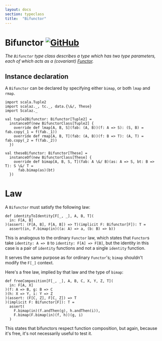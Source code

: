 ```yaml
---
layout: docs
section: typeclass
title:  "Bifunctor"
---
```


# Bifunctor [![GitHub](../img/github.png)](https://github.com/scalaz/scalaz/blob/series/8.0.x/base/shared/src/main/scala/scalaz/tc/bifunctor.scala)

*The `Bifunctor` type class describes a type which has two type parameters,
 each of which acts as a (covariant) [Functor](./Functor.html).*

## Instance declaration

A `Bifunctor` can be declared by specifying either `bimap`, or both `lmap` and `rmap`.

```tut
import scala.Tuple2
import scalaz._, tc._, data.{\&/, These}
import Scalaz._

val tuple2Bifunctor: Bifunctor[Tuple2] =
  instanceOf(new BifunctorClass[Tuple2] {
    override def lmap[A, B, S](fab: (A, B))(f: A => S): (S, B) = fab.copy(_1 = f(fab._1))
    override def rmap[A, B, T](fab: (A, B))(f: B => T): (A, T) = fab.copy(_2 = f(fab._2))
  })

val theseBifunctor: Bifunctor[These] =
  instanceOf(new BifunctorClass[These] {
    override def bimap[A, B, S, T](fab: A \&/ B)(as: A => S, bt: B => T): S \&/ T =
      fab.bimap(as)(bt)
  })
```

# Law

A `Bifunctor` must satisfy the following law:

```tut
def identityToIdentity[F[_, _], A, B, T](
  in: F[A, B]
)(assert: (F[A, B], F[A, B]) => T)(implicit F: Bifunctor[F]): T =
  assert(in, F.bimap(in)((a: A) => a, (b: B) => b))
```

This is analogous to the ordinary `Functor` law,
which states that `Functor`s take `identity: A => B`
to `identity: F[A] => F[B]`, but the identity in this case
is a pair of `identity` functions and not a single `identity` function.

It serves the same purpose as for ordinary `Functor`'s;
`bimap` shouldn't modify the `F[_]` context.

Here's a free law, implied by that law and the type of `bimap`:

```tut
def freeComposition[F[_, _], A, B, C, X, Y, Z, T](
  in: F[A, X]
)(f: A => B, g: B => C
)(h: X => Y, i: Y => Z
)(assert: (F[C, Z], F[C, Z]) => T
)(implicit F: Bifunctor[F]): T =
  assert(
    F.bimap(in)(f.andThen(g), h.andThen(i)),
    F.bimap(F.bimap(in)(f, h))(g, i)
  )
```

This states that bifunctors respect function composition,
but again, because it's free, it's not necessarily useful to test it.
